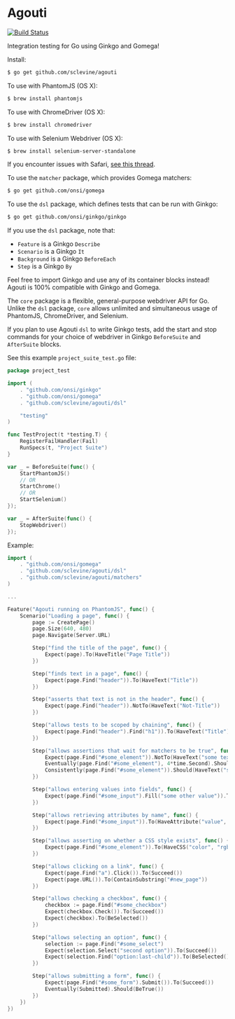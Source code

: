 Agouti
======

[![Build Status](https://api.travis-ci.org/sclevine/agouti.png?branch=master)](http://travis-ci.org/sclevine/agouti)

Integration testing for Go using Ginkgo and Gomega!

Install:
```bash
$ go get github.com/sclevine/agouti
```
To use with PhantomJS (OS X):
```bash
$ brew install phantomjs
```
To use with ChromeDriver (OS X):
```bash
$ brew install chromedriver
```
To use with Selenium Webdriver (OS X):
```bash
$ brew install selenium-server-standalone
```
If you encounter issues with Safari, [see this thread](https://code.google.com/p/selenium/issues/detail?can=2&q=7933&colspec=ID%20Stars%20Type%20Status%20Priority%20Milestone%20Owner%20Summary&id=7933).

To use the `matcher` package, which provides Gomega matchers:
```bash
$ go get github.com/onsi/gomega
```
To use the `dsl` package, which defines tests that can be run with Ginkgo:
```bash
$ go get github.com/onsi/ginkgo/ginkgo
```

If you use the `dsl` package, note that:
 * `Feature` is a Ginkgo `Describe`
 * `Scenario` is a Ginkgo `It`
 * `Background` is a Ginkgo `BeforeEach`
 * `Step` is a Ginkgo `By`

Feel free to import Ginkgo and use any of its container blocks instead! Agouti is 100% compatible with Ginkgo and Gomega.

The `core` package is a flexible, general-purpose webdriver API for Go. Unlike the `dsl` package, `core` allows unlimited and simultaneous usage of PhantomJS, ChromeDriver, and Selenium.

If you plan to use Agouti `dsl` to write Ginkgo tests, add the start and stop commands for your choice of webdriver in Ginkgo `BeforeSuite` and `AfterSuite` blocks.

See this example `project_suite_test.go` file:
```Go
package project_test

import (
	. "github.com/onsi/ginkgo"
	. "github.com/onsi/gomega"
	. "github.com/sclevine/agouti/dsl"

	"testing"
)

func TestProject(t *testing.T) {
	RegisterFailHandler(Fail)
	RunSpecs(t, "Project Suite")
}

var _ = BeforeSuite(func() {
	StartPhantomJS()
	// OR
	StartChrome()
	// OR
	StartSelenium()
});

var _ = AfterSuite(func() {
	StopWebdriver()
});
```

Example:

```Go
import (
	. "github.com/onsi/gomega"
	. "github.com/sclevine/agouti/dsl"
	. "github.com/sclevine/agouti/matchers"
)

...

Feature("Agouti running on PhantomJS", func() {
	Scenario("Loading a page", func() {
		page := CreatePage()
		page.Size(640, 480)
		page.Navigate(Server.URL)

		Step("find the title of the page", func() {
			Expect(page).To(HaveTitle("Page Title"))
		})

		Step("finds text in a page", func() {
			Expect(page.Find("header")).To(HaveText("Title"))
		})

		Step("asserts that text is not in the header", func() {
			Expect(page.Find("header")).NotTo(HaveText("Not-Title"))
		})

		Step("allows tests to be scoped by chaining", func() {
			Expect(page.Find("header").Find("h1")).To(HaveText("Title"))
		})

		Step("allows assertions that wait for matchers to be true", func() {
			Expect(page.Find("#some_element")).NotTo(HaveText("some text"))
			Eventually(page.Find("#some_element"), 4*time.Second).Should(HaveText("some text"))
			Consistently(page.Find("#some_element")).Should(HaveText("some text"))
		})

		Step("allows entering values into fields", func() {
			Expect(page.Find("#some_input").Fill("some other value")).To(Succeed())
		})

		Step("allows retrieving attributes by name", func() {
			Expect(page.Find("#some_input")).To(HaveAttribute("value", "some other value"))
		})

		Step("allows asserting on whether a CSS style exists", func() {
			Expect(page.Find("#some_element")).To(HaveCSS("color", "rgba(0, 0, 255, 1)"))
		})

		Step("allows clicking on a link", func() {
			Expect(page.Find("a").Click()).To(Succeed())
			Expect(page.URL()).To(ContainSubstring("#new_page"))
		})

		Step("allows checking a checkbox", func() {
			checkbox := page.Find("#some_checkbox")
			Expect(checkbox.Check()).To(Succeed())
			Expect(checkbox).To(BeSelected())
		})

		Step("allows selecting an option", func() {
			selection := page.Find("#some_select")
			Expect(selection.Select("second option")).To(Succeed())
			Expect(selection.Find("option:last-child")).To(BeSelected())
		})

		Step("allows submitting a form", func() {
			Expect(page.Find("#some_form").Submit()).To(Succeed())
			Eventually(Submitted).Should(BeTrue())
		})
	})
})
```
